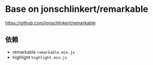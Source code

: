 # Base on jonschlinkert/remarkable

https://github.com/jonschlinkert/remarkable

## 依赖

- remarkable `remarkable.min.js`
- highlight `highlight.min.js`


